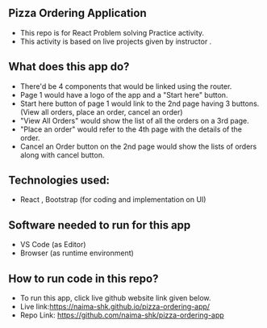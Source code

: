 ## Pizza Ordering Application
- This repo is for React Problem solving Practice activity.
- This activity is based on  live projects given by instructor .


## What does this app do?
- There'd be 4 components that would be linked using the router.
- Page 1 would have a logo of the app and a "Start here" button.
- Start here button of page 1 would link to the 2nd page having 3 buttons. (View all orders, place an order, cancel an order)
- "View All Orders" would show the list of all the orders on a 3rd page.
- "Place an order" would refer to the 4th page with the details of the order.
- Cancel an Order button on the 2nd page would show the lists of orders along with cancel button.

## Technologies used:
- React , Bootstrap (for coding and implementation on UI)
## Software needed to run for this app
- VS Code (as Editor)
- Browser (as runtime environment)
## How to run code in this repo?
- To run this app, click live github website link given below.
- Live link:https://naima-shk.github.io/pizza-ordering-app/
- Repo Link: https://github.com/naima-shk/pizza-ordering-app
